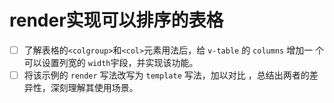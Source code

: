 # render实现可以排序的表格
* [ ] 了解表格的`<colgroup>`和`<col>`元素用法后，给 `v-table` 的 `columns` 增加一 个可以设置列宽的 `width`宇段，并实现该功能。
* [ ] 将该示例的 `render` 写法改写为 `template` 写法，加以对比 ，总结出两者的差异性，深刻理解其使用场景。